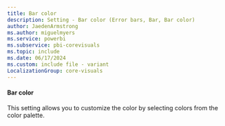 ```yaml
---
title: Bar color
description: Setting - Bar color (Error bars, Bar, Bar color)
author: JaedenArmstrong
ms.author: miguelmyers
ms.service: powerbi
ms.subservice: pbi-corevisuals
ms.topic: include
ms.date: 06/17/2024
ms.custom: include file - variant
LocalizationGroup: core-visuals
---
```

#### Bar color

This setting allows you to customize the color by selecting colors from the color palette.
